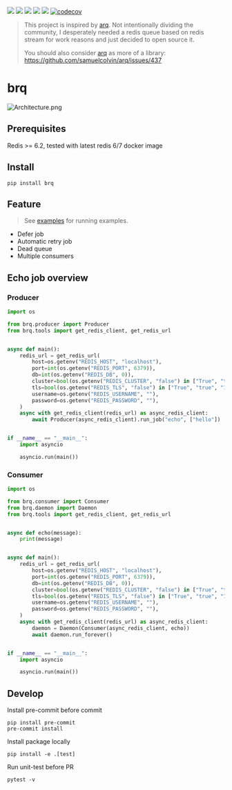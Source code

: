 ![](https://img.shields.io/github/license/wh1isper/brq)
![](https://img.shields.io/github/v/release/wh1isper/brq)
![](https://img.shields.io/pypi/dm/brq)
![](https://img.shields.io/github/last-commit/wh1isper/brq)
![](https://img.shields.io/pypi/pyversions/brq)
[![codecov](https://codecov.io/gh/Wh1isper/brq/graph/badge.svg?token=84A7BQZIS2)](https://codecov.io/gh/Wh1isper/brq)

> This project is inspired by [arq](https://github.com/samuelcolvin/arq).
> Not intentionally dividing the community, I desperately needed a redis queue based on redis stream for work reasons and just decided to open source it.
>
> You should also consider [arq](https://github.com/samuelcolvin/arq) as more of a library: https://github.com/samuelcolvin/arq/issues/437

# brq

![Architecture.png](./assets/Architecture.png)

## Prerequisites

Redis >= 6.2, tested with latest redis 6/7 docker image

## Install

`pip install brq`

## Feature

> See [examples](%22./examples%22) for running examples.

- Defer job
- Automatic retry job
- Dead queue
- Multiple consumers

## Echo job overview

### Producer

```python
import os

from brq.producer import Producer
from brq.tools import get_redis_client, get_redis_url


async def main():
    redis_url = get_redis_url(
        host=os.getenv("REDIS_HOST", "localhost"),
        port=int(os.getenv("REDIS_PORT", 6379)),
        db=int(os.getenv("REDIS_DB", 0)),
        cluster=bool(os.getenv("REDIS_CLUSTER", "false") in ["True", "true", "1"]),
        tls=bool(os.getenv("REDIS_TLS", "false") in ["True", "true", "1"]),
        username=os.getenv("REDIS_USERNAME", ""),
        password=os.getenv("REDIS_PASSWORD", ""),
    )
    async with get_redis_client(redis_url) as async_redis_client:
        await Producer(async_redis_client).run_job("echo", ["hello"])


if __name__ == "__main__":
    import asyncio

    asyncio.run(main())
```

### Consumer

```python
import os

from brq.consumer import Consumer
from brq.daemon import Daemon
from brq.tools import get_redis_client, get_redis_url


async def echo(message):
    print(message)


async def main():
    redis_url = get_redis_url(
        host=os.getenv("REDIS_HOST", "localhost"),
        port=int(os.getenv("REDIS_PORT", 6379)),
        db=int(os.getenv("REDIS_DB", 0)),
        cluster=bool(os.getenv("REDIS_CLUSTER", "false") in ["True", "true", "1"]),
        tls=bool(os.getenv("REDIS_TLS", "false") in ["True", "true", "1"]),
        username=os.getenv("REDIS_USERNAME", ""),
        password=os.getenv("REDIS_PASSWORD", ""),
    )
    async with get_redis_client(redis_url) as async_redis_client:
        daemon = Daemon(Consumer(async_redis_client, echo))
        await daemon.run_forever()


if __name__ == "__main__":
    import asyncio

    asyncio.run(main())
```

## Develop

Install pre-commit before commit

```
pip install pre-commit
pre-commit install
```

Install package locally

```
pip install -e .[test]
```

Run unit-test before PR

```
pytest -v
```
